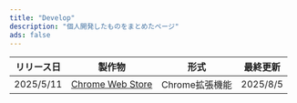 ```yaml
---
title: "Develop"
description: "個人開発したものをまとめたページ"
ads: false
---
```


| リリース日 | 製作物 | 形式 | 最終更新 |
| --- | --- | --- | --- | 
| 2025/5/11 | [Chrome Web Store](https://chromewebstore.google.com/detail/scroll-element-capture/gihcgmefokbbpmchkeihmccccjmcfcmo?hl=ja&authuser=0) | Chrome拡張機能 | 2025/8/5 |